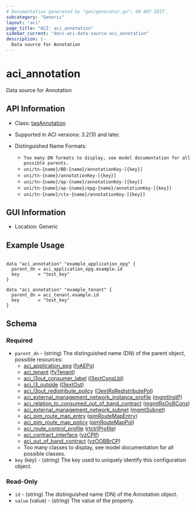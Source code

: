 ```yaml
---
# Documentation generated by "gen/generator.go"; DO NOT EDIT.
subcategory: "Generic"
layout: "aci"
page_title: "ACI: aci_annotation"
sidebar_current: "docs-aci-data-source-aci_annotation"
description: |-
  Data source for Annotation
---
```


# aci_annotation #

Data source for Annotation

## API Information ##

* Class: [tagAnnotation](https://pubhub.devnetcloud.com/media/model-doc-latest/docs/app/index.html#/objects/tagAnnotation/overview)

* Supported in ACI versions: 3.2(1l) and later.

* Distinguished Name Formats:
  - `Too many DN formats to display, see model documentation for all possible parents.`
  - `uni/tn-{name}/BD-{name}/annotationKey-[{key}]`
  - `uni/tn-{name}/annotationKey-[{key}]`
  - `uni/tn-{name}/ap-{name}/annotationKey-[{key}]`
  - `uni/tn-{name}/ap-{name}/epg-{name}/annotationKey-[{key}]`
  - `uni/tn-{name}/ctx-{name}/annotationKey-[{key}]`

## GUI Information ##

* Location: Generic

## Example Usage ##

```hcl

data "aci_annotation" "example_application_epg" {
  parent_dn = aci_application_epg.example.id
  key       = "test_key"
}

data "aci_annotation" "example_tenant" {
  parent_dn = aci_tenant.example.id
  key       = "test_key"
}

```

## Schema

### Required

* `parent_dn` - (string) The distinguished name (DN) of the parent object, possible resources:
  - [aci_application_epg](https://registry.terraform.io/providers/CiscoDevNet/aci/latest/docs/resources/application_epg) ([fvAEPg](https://pubhub.devnetcloud.com/media/model-doc-latest/docs/app/index.html#/objects/fvAEPg/overview))
  - [aci_tenant](https://registry.terraform.io/providers/CiscoDevNet/aci/latest/docs/resources/tenant) ([fvTenant](https://pubhub.devnetcloud.com/media/model-doc-latest/docs/app/index.html#/objects/fvTenant/overview))
  - [aci_l3out_consumer_label](https://registry.terraform.io/providers/CiscoDevNet/aci/latest/docs/resources/l3out_consumer_label) ([l3extConsLbl](https://pubhub.devnetcloud.com/media/model-doc-latest/docs/app/index.html#/objects/l3extConsLbl/overview))
  - [aci_l3_outside](https://registry.terraform.io/providers/CiscoDevNet/aci/latest/docs/resources/l3_outside) ([l3extOut](https://pubhub.devnetcloud.com/media/model-doc-latest/docs/app/index.html#/objects/l3extOut/overview))
  - [aci_l3out_redistribute_policy](https://registry.terraform.io/providers/CiscoDevNet/aci/latest/docs/resources/l3out_redistribute_policy) ([l3extRsRedistributePol](https://pubhub.devnetcloud.com/media/model-doc-latest/docs/app/index.html#/objects/l3extRsRedistributePol/overview))
  - [aci_external_management_network_instance_profile](https://registry.terraform.io/providers/CiscoDevNet/aci/latest/docs/resources/external_management_network_instance_profile) ([mgmtInstP](https://pubhub.devnetcloud.com/media/model-doc-latest/docs/app/index.html#/objects/mgmtInstP/overview))
  - [aci_relation_to_consumed_out_of_band_contract](https://registry.terraform.io/providers/CiscoDevNet/aci/latest/docs/resources/relation_to_consumed_out_of_band_contract) ([mgmtRsOoBCons](https://pubhub.devnetcloud.com/media/model-doc-latest/docs/app/index.html#/objects/mgmtRsOoBCons/overview))
  - [aci_external_management_network_subnet](https://registry.terraform.io/providers/CiscoDevNet/aci/latest/docs/resources/external_management_network_subnet) ([mgmtSubnet](https://pubhub.devnetcloud.com/media/model-doc-latest/docs/app/index.html#/objects/mgmtSubnet/overview))
  - [aci_pim_route_map_entry](https://registry.terraform.io/providers/CiscoDevNet/aci/latest/docs/resources/pim_route_map_entry) ([pimRouteMapEntry](https://pubhub.devnetcloud.com/media/model-doc-latest/docs/app/index.html#/objects/pimRouteMapEntry/overview))
  - [aci_pim_route_map_policy](https://registry.terraform.io/providers/CiscoDevNet/aci/latest/docs/resources/pim_route_map_policy) ([pimRouteMapPol](https://pubhub.devnetcloud.com/media/model-doc-latest/docs/app/index.html#/objects/pimRouteMapPol/overview))
  - [aci_route_control_profile](https://registry.terraform.io/providers/CiscoDevNet/aci/latest/docs/resources/route_control_profile) ([rtctrlProfile](https://pubhub.devnetcloud.com/media/model-doc-latest/docs/app/index.html#/objects/rtctrlProfile/overview))
  - [aci_contract_interface](https://registry.terraform.io/providers/CiscoDevNet/aci/latest/docs/resources/contract_interface) ([vzCPIf](https://pubhub.devnetcloud.com/media/model-doc-latest/docs/app/index.html#/objects/vzCPIf/overview))
  - [aci_out_of_band_contract](https://registry.terraform.io/providers/CiscoDevNet/aci/latest/docs/resources/out_of_band_contract) ([vzOOBBrCP](https://pubhub.devnetcloud.com/media/model-doc-latest/docs/app/index.html#/objects/vzOOBBrCP/overview))
  - Too many classes to display, see model documentation for all possible classes.
* `key` (key) - (string) The key used to uniquely identify this configuration object.

### Read-Only

* `id` - (string) The distinguished name (DN) of the Annotation object.
* `value` (value) - (string) The value of the property.
